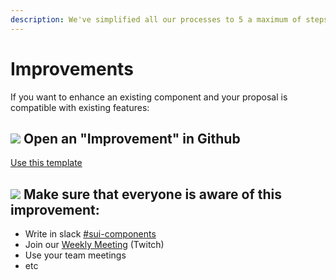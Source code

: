 ```yaml
---
description: We've simplified all our processes to 5 a maximum of steps.
---
```


# Improvements

If you want to enhance an existing component and your proposal is compatible with existing features:

## ![](https://raw.githubusercontent.com/turolopezsanabria/design-systems-playbook/master/ASSETS/Badge-Counter-1.png) Open an "Improvement" in Github

[Use this template](https://github.com/SUI-Components/sui-components/issues/new?assignees=&labels=&template=improve-and-existing-component.md)

## ![](https://raw.githubusercontent.com/turolopezsanabria/design-systems-playbook/master/ASSETS/Badge-Counter-2.png) Make sure that everyone is aware of this improvement:

* Write in slack [#sui-components](https://adevinta.slack.com/archives/C018Q6WBJ85)
* Join our [Weekly Meeting](Weekly-streamings.md) (Twitch)
* Use your team meetings
* etc